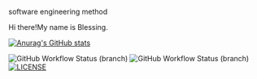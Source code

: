 software engineering method


Hi there!My name is Blessing.

[![Anurag's GitHub stats](https://github-readme-stats.vercel.app/api?username=BlessingAyoola)](https://github.com/anuraghazra/github-readme-stats)

![GitHub Workflow Status (branch)](https://img.shields.io/github/actions/workflow/status/asteyvenBlessingAyoola/sem/main.yml?branch=master)
![GitHub Workflow Status (branch)](https://img.shields.io/github/actions/workflow/status/BlessingAyoola/sem/main.yml?branch=master)
[![LICENSE](https://img.shields.io/github/license/<github-username>/sem.svg?style=flat-square)](https://github.com/<github-BlessingAyoola>/sem/blob/master/LICENSE)
